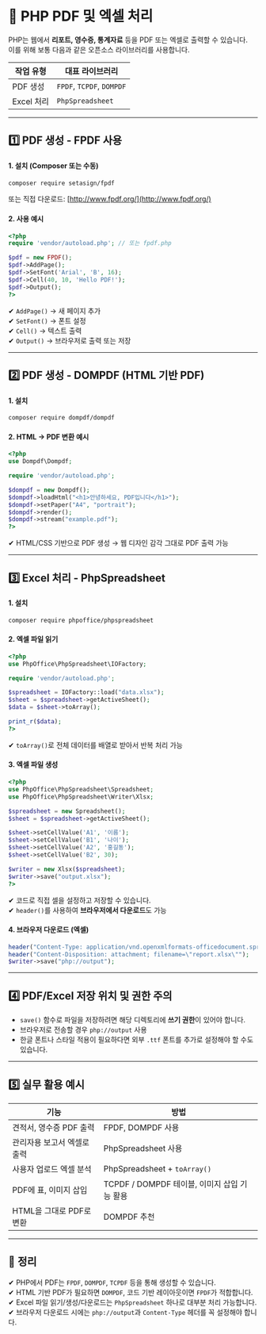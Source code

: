 # 📄 PHP PDF 및 엑셀 처리

PHP는 웹에서 **리포트, 영수증, 통계자료** 등을 PDF 또는 엑셀로 출력할 수 있습니다.  
이를 위해 보통 다음과 같은 오픈소스 라이브러리를 사용합니다.

| 작업 유형 | 대표 라이브러리               |
|-----------|-------------------------------|
| PDF 생성  | `FPDF`, `TCPDF`, `DOMPDF`     |
| Excel 처리| `PhpSpreadsheet`              |

---

## 1️⃣ PDF 생성 - FPDF 사용

#### 1. 설치 (Composer 또는 수동)

```bash
composer require setasign/fpdf
```

또는 직접 다운로드: [http://www.fpdf.org/](http://www.fpdf.org/)

#### 2. 사용 예시

```php
<?php
require 'vendor/autoload.php'; // 또는 fpdf.php

$pdf = new FPDF();
$pdf->AddPage();
$pdf->SetFont('Arial', 'B', 16);
$pdf->Cell(40, 10, 'Hello PDF!');
$pdf->Output();
?>
```

✔ `AddPage()` → 새 페이지 추가  
✔ `SetFont()` → 폰트 설정  
✔ `Cell()` → 텍스트 출력  
✔ `Output()` → 브라우저로 출력 또는 저장  

---

## 2️⃣ PDF 생성 - DOMPDF (HTML 기반 PDF)

#### 1. 설치

```bash
composer require dompdf/dompdf
```

#### 2. HTML → PDF 변환 예시

```php
<?php
use Dompdf\Dompdf;

require 'vendor/autoload.php';

$dompdf = new Dompdf();
$dompdf->loadHtml("<h1>안녕하세요, PDF입니다</h1>");
$dompdf->setPaper("A4", "portrait");
$dompdf->render();
$dompdf->stream("example.pdf");
?>
```

✔ HTML/CSS 기반으로 PDF 생성 → 웹 디자인 감각 그대로 PDF 출력 가능  

---

## 3️⃣ Excel 처리 - PhpSpreadsheet

#### 1. 설치

```bash
composer require phpoffice/phpspreadsheet
```

#### 2. 엑셀 파일 읽기

```php
<?php
use PhpOffice\PhpSpreadsheet\IOFactory;

require 'vendor/autoload.php';

$spreadsheet = IOFactory::load("data.xlsx");
$sheet = $spreadsheet->getActiveSheet();
$data = $sheet->toArray();

print_r($data);
?>
```

✔ `toArray()`로 전체 데이터를 배열로 받아서 반복 처리 가능  

#### 3. 엑셀 파일 생성

```php
<?php
use PhpOffice\PhpSpreadsheet\Spreadsheet;
use PhpOffice\PhpSpreadsheet\Writer\Xlsx;

$spreadsheet = new Spreadsheet();
$sheet = $spreadsheet->getActiveSheet();

$sheet->setCellValue('A1', '이름');
$sheet->setCellValue('B1', '나이');
$sheet->setCellValue('A2', '홍길동');
$sheet->setCellValue('B2', 30);

$writer = new Xlsx($spreadsheet);
$writer->save("output.xlsx");
?>
```

✔ 코드로 직접 셀을 설정하고 저장할 수 있습니다.  
✔ `header()`를 사용하여 **브라우저에서 다운로드**도 가능  

#### 4. 브라우저 다운로드 (엑셀)

```php
header("Content-Type: application/vnd.openxmlformats-officedocument.spreadsheetml.sheet");
header("Content-Disposition: attachment; filename=\"report.xlsx\"");
$writer->save("php://output");
```

---

## 4️⃣ PDF/Excel 저장 위치 및 권한 주의

- `save()` 함수로 파일을 저장하려면 해당 디렉토리에 **쓰기 권한**이 있어야 합니다.  
- 브라우저로 전송할 경우 `php://output` 사용  
- 한글 폰트나 스타일 적용이 필요하다면 외부 `.ttf` 폰트를 추가로 설정해야 할 수도 있습니다.

---

## 5️⃣ 실무 활용 예시

| 기능                             | 방법 |
|----------------------------------|------|
| 견적서, 영수증 PDF 출력          | FPDF, DOMPDF 사용 |
| 관리자용 보고서 엑셀로 출력       | PhpSpreadsheet 사용 |
| 사용자 업로드 엑셀 분석           | PhpSpreadsheet + `toArray()` |
| PDF에 표, 이미지 삽입            | TCPDF / DOMPDF 테이블, 이미지 삽입 기능 활용 |
| HTML을 그대로 PDF로 변환         | DOMPDF 추천 |

---

## 🎯 정리

✔ PHP에서 PDF는 `FPDF`, `DOMPDF`, `TCPDF` 등을 통해 생성할 수 있습니다.  
✔ HTML 기반 PDF가 필요하면 `DOMPDF`, 코드 기반 레이아웃이면 `FPDF`가 적합합니다.  
✔ Excel 파일 읽기/생성/다운로드는 `PhpSpreadsheet` 하나로 대부분 처리 가능합니다.  
✔ 브라우저 다운로드 시에는 `php://output`과 `Content-Type` 헤더를 꼭 설정해야 합니다.

